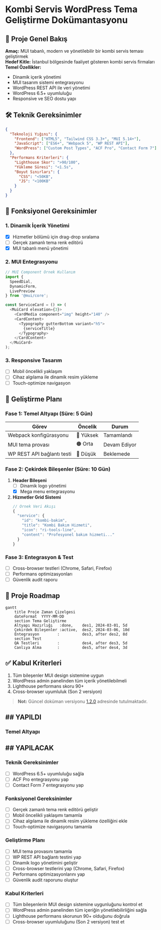 # Kombi Servis WordPress Tema Geliştirme Dokümantasyonu

## 📌 Proje Genel Bakış
**Amaç:** MUI tabanlı, modern ve yönetilebilir bir kombi servis teması geliştirmek  
**Hedef Kitle:** İstanbul bölgesinde faaliyet gösteren kombi servis firmaları  
**Temel Özellikler:**
- Dinamik içerik yönetimi
- MUI tasarım sistemi entegrasyonu
- WordPress REST API ile veri yönetimi
- WordPress 6.5+ uyumluluğu
- Responsive ve SEO dostu yapı

## 🛠 Teknik Gereksinimler
```json
{
  "Teknoloji Yığını": {
    "Frontend": ["HTML5", "Tailwind CSS 3.3+", "MUI 5.14+"],
    "JavaScript": ["ES6+", "Webpack 5", "WP REST API"],
    "WordPress": ["Custom Post Types", "ACF Pro", "Contact Form 7"]
  },
  "Performans Kriterleri": {
    "Lighthouse Skor": ">90/100",
    "Yükleme Süresi": "<1.5s",
    "Boyut Sınırları": {
      "CSS": "<50KB",
      "JS": "<100KB"
    }
  }
}
```

## 🎯 Fonksiyonel Gereksinimler

### 1. Dinamik İçerik Yönetimi
- [x] Hizmetler bölümü için drag-drop sıralama
- [ ] Gerçek zamanlı tema renk editörü
- [x] MUI tabanlı menü yönetimi

### 2. MUI Entegrasyonu
```javascript
// MUI Component Örnek Kullanım
import { 
  SpeedDial,
  DynamicForm,
  LivePreview 
} from '@mui/core';

const ServiceCard = () => (
  <MuiCard elevation={3}>
    <CardMedia component="img" height="140" />
    <CardContent>
      <Typography gutterBottom variant="h5">
        {serviceTitle}
      </Typography>
    </CardContent>
  </MuiCard>
);
```

### 3. Responsive Tasarım
- [ ] Mobil öncelikli yaklaşım
- [ ] Cihaz algılama ile dinamik resim yükleme
- [ ] Touch-optimize navigasyon

## 🚀 Geliştirme Planı

### Fase 1: Temel Altyapı (Süre: 5 Gün)
| Görev                     | Öncelik | Durum     |
|---------------------------|---------|-----------|
| Webpack konfigürasyonu     | 🔴 Yüksek | Tamamlandı |
| MUI tema provası           | 🟠 Orta   | Devam Ediyor |
| WP REST API bağlantı testi | 🔵 Düşük | Beklemede |

### Fase 2: Çekirdek Bileşenler (Süre: 10 Gün)
1. **Header Bileşeni**
   - [ ] Dinamik logo yönetimi
   - [x] Mega menu entegrasyonu

2. **Hizmetler Grid Sistemi**
   ```javascript
   // Örnek Veri Akışı
   {
     "service": {
       "id": "kombi-bakim",
       "title": "Kombi Bakım Hizmeti",
       "icon": "ri-tools-line",
       "content": "Profesyonel bakım hizmeti..."
     }
   }
   ```

### Fase 3: Entegrasyon & Test
- [ ] Cross-browser testleri (Chrome, Safari, Firefox)
- [ ] Performans optimizasyonları
- [ ] Güvenlik audit raporu

## 📅 Proje Roadmap
```mermaid
gantt
    title Proje Zaman Çizelgesi
    dateFormat  YYYY-MM-DD
    section Tema Geliştirme
    Altyapı Hazırlığı   :done,    des1, 2024-03-01, 5d
    Çekirdek Bileşenler :active,  des2, 2024-03-06, 10d
    Entegrasyon        :          des3, after des2, 8d
    section Test
    QA Testleri        :          des4, after des3, 5d
    Canlıya Alma       :          des5, after des4, 3d
```

## ✅ Kabul Kriterleri
1. Tüm bileşenler MUI design sistemine uygun
2. WordPress admin panelinden tüm içerik yönetilebilmeli
3. Lighthouse performans skoru 90+ 
4. Cross-browser uyumluluk (Son 2 versiyon)

> **Not:** Güncel doküman versiyonu [1.2.0](https://github.com/kombi-servis-tema/docs) adresinde tutulmaktadır.

## ## YAPILDI

### Temel Altyapı


## ## YAPILACAK

### Teknik Gereksinimler
- [ ] WordPress 6.5+ uyumluluğu sağla
- [ ] ACF Pro entegrasyonu yap
- [ ] Contact Form 7 entegrasyonu yap

### Fonksiyonel Gereksinimler
- [ ] Gerçek zamanlı tema renk editörü geliştir
- [ ] Mobil öncelikli yaklaşımı tamamla
- [ ] Cihaz algılama ile dinamik resim yükleme özelliğini ekle
- [ ] Touch-optimize navigasyonu tamamla

### Geliştirme Planı
- [ ] MUI tema provasını tamamla
- [ ] WP REST API bağlantı testini yap
- [ ] Dinamik logo yönetimini geliştir
- [ ] Cross-browser testlerini yap (Chrome, Safari, Firefox)
- [ ] Performans optimizasyonlarını yap
- [ ] Güvenlik audit raporunu oluştur

### Kabul Kriterleri
- [ ] Tüm bileşenlerin MUI design sistemine uygunluğunu kontrol et
- [ ] WordPress admin panelinden tüm içeriğin yönetilebilirliğini sağla
- [ ] Lighthouse performans skorunun 90+ olduğunu doğrula
- [ ] Cross-browser uyumluluğunu (Son 2 versiyon) test et
